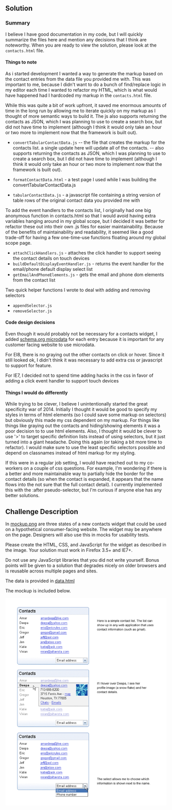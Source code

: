 ## Solution

### Summary

I believe I have good documentation in my code, but I will quickly summarize the files here and mention any
decisions that I think are noteworthy.  When you are ready to view the solution, please look at the 
`contacts.html` file.

#### Things to note

As i started development I wanted a way to generate the markup based on the contact entries from the data file
you provided me with.  This was important to me, because I didn't want to do a bunch of find/replace logic in
my editor each time I wanted to refactor my HTML, which is what would have happened had I hardcoded my markup
in the `contacts.html` file.  

While this was quite a bit of work upfront, it saved me enormous amounts of time
in the long run by allowing me to iterate quickly on my markup as I thought of more semantic ways to build it.
The js also supports returning the contacts as JSON, which I was planning to use to create a search box, but 
did not have time to implement (although I think it would only take an hour or two more to implement now that
the framework is built out).
- `convertTabularContactData.js` 
-- the file that creates the markup for the contacts list. a single update here will update all of the contacts.
-- also supports returning the contacts as JSON, which I was planning to use to create a search box, but I did 
   not have time to implement (although I think it would only take an hour or two more to implement now that 
   the framework is built out).


- `formatContactData.html` - a test page I used while I was building the convertTabularContactData.js
- `tabularContactData.js` - a javascript file containing a string version of table rows of the original contact 
data you provided me with

To add the event handlers to the contacts list, I originally had one big anonymous function in contacts.html so 
that I would avoid having extra variables hanging around in my global scope, but I decided it was better for 
refactor these out into their own .js files for easier maintainability.  Because of the benefits of maintainability
and readability, it seemed like a good trade-off for having a few one-time-use functions floating around my global
scope page.
- `attachClickHandlers.js` - attaches the click handler to support seeing the contact details on touch devices
- `buildDefaultDisplayEventHandler.js` - returns the event handler for the email/phone default display select list
- `getEmailAndPhoneElements.js` - gets the email and phone dom elements from the contact list

Two quick helper functions I wrote to deal with adding and removing selectors
- `appendSelector.js`
- `removeSelector.js` 

#### Code design decisions

Even though it would probably not be necessary for a contacts widget, I added [schema.org microdata](http://schema.org/)
for each entry because it is important for any customer facing website to use microdata.

For EI8, there is no graying out the other contacts on click or hover.  Since it still looked ok, I didn't
think it was necessary to add extra css or javascript to support for feature.

For IE7, I decided not to spend time adding hacks in the css in favor of adding a click event handler to support touch devices

#### Things I would do differently

While trying to be clever, I believe I unintentionally started the great specificity war of 2014.  Initially I 
thought it would be good to specify my styles in terms of html elements (so I could save some markup on selectors)
but obviously this made my css dependent on my markup. For things like things like graying out the contacts and 
hiding/showing elements it was a poor decision to to use html elements. Also, I thought it would be clever to 
use '>' to target specific definition lists instead of using selectors, but it just turned into a giant headache.
Doing this again (or taking a bit more time to refactor). I would make sure to use the least specific selectors 
possible and depend on classnames instead of html markup for my styling.

If this were in a regular job setting, I would have reached out to my co-workers on a couple of css questions.
For example, I'm wondering if there is a better and more maintainable way to partially hide the border for the
contact details (so when the contact is expanded, it appears that the name flows into the not sure that the full
contact detail).  I currently implemented this with the :after pseudo-selector, but I'm curious if anyone else 
has any better solutions.

## Challenge Description

In [mockup.png](./mockup.png?raw=true) are three states of a new contacts widget that could be used on
a hypothetical consumer-facing website.  The widget may be anywhere on the
page. Designers will also use this in mocks for usability tests.
 
Please create the HTML, CSS, and JavaScript for the widget as described in the
image. Your solution must work in Firefox 3.5+ and IE7+.  

Do not use any JavaScript libraries that you did not write yourself. Bonus 
points will be given to a solution that degrades nicely on older browsers and
is reusable across multiple pages and sites.

The data is provided in [data.html](./data.html)

The mockup is included below.

![Contacts Mockup](./mockup.png?raw=true)
